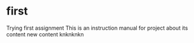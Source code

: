 # first
Trying first assignment
This is an instruction manual for project
about its content
new content
knknknkn
